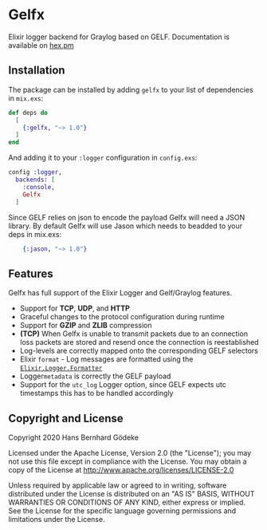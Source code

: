# Gelfx
Elixir logger backend for Graylog based on GELF.
Documentation is available on [hex.pm](https://hexdocs.pm/gelfx)
## Installation
The package can be installed by adding `gelfx` to your list of dependencies in `mix.exs`:

```elixir
def deps do
  [
    {:gelfx, "~> 1.0"}
  ]
end
```
And adding it to your `:logger` configuration in `config.exs`:
```elixir
config :logger,
  backends: [
    :console,
    Gelfx
  ]
```
Since GELF relies on json to encode the payload Gelfx will need a JSON library. By default Gelfx will use Jason which needs to beadded to your deps in mix.exs:
```elixir
    {:jason, "~> 1.0"}
``` 
## Features
Gelfx has full support of the Elixir Logger and Gelf/Graylog features.

- Support for __TCP__, __UDP__, and __HTTP__
- Graceful changes to the protocol configuration during runtime
- Support for __GZIP__ and __ZLIB__ compression
- __(TCP)__ When Gelfx is unable to transmit packets due to an connection loss packets are stored and resend once the connection is reestablished
- Log-levels are correctly mapped onto the corresponding GELF selectors
- Elixir `format` - Log messages are formatted using the [`Elixir.Logger.Formatter`](https://hexdocs.pm/logger/Logger.Formatter.html)
- Logger`metadata` is correctly the GELF payload
- Support for the `utc_log` Logger option, since GELF expects utc timestamps this has to be handled accordingly

## Copyright and License
Copyright 2020 Hans Bernhard Gödeke

Licensed under the Apache License, Version 2.0 (the "License");
you may not use this file except in compliance with the License.
You may obtain a copy of the License at http://www.apache.org/licenses/LICENSE-2.0

Unless required by applicable law or agreed to in writing, software
distributed under the License is distributed on an "AS IS" BASIS,
WITHOUT WARRANTIES OR CONDITIONS OF ANY KIND, either express or implied.
See the License for the specific language governing permissions and
limitations under the License.